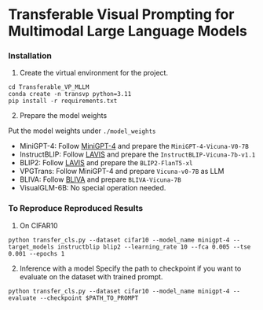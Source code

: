 # Transferable Visual Prompting for Multimodal Large Language Models



### Installation

1. Create the virtual environment for the project.
```
cd Transferable_VP_MLLM
conda create -n transvp python=3.11
pip install -r requirements.txt
```

2. Prepare the model weights

Put the model weights under `./model_weights`

* MiniGPT-4: Follow [MiniGPT-4](https://github.com/Vision-CAIR/MiniGPT-4) and prepare the `MiniGPT-4-Vicuna-V0-7B`
* InstructBLIP: Follow [LAVIS](https://github.com/salesforce/LAVIS) and prepare the `InstructBLIP-Vicuna-7b-v1.1`
* BLIP2: Follow [LAVIS](https://github.com/salesforce/LAVIS) and prepare the `BLIP2-FlanT5-xl`
* VPGTrans: Follow MiniGPT-4 and prepare `Vicuna-v0-7B` as LLM
* BLIVA: Follow [BLIVA](https://github.com/mlpc-ucsd/BLIVA#prepare-weight) and prepare `BLIVA-Vicuna-7B`
* VisualGLM-6B: No special operation needed.

### To Reproduce Reproduced Results

1. On CIFAR10
```
python transfer_cls.py --dataset cifar10 --model_name minigpt-4 --target_models instructblip blip2 --learning_rate 10 --fca 0.005 --tse 0.001 --epochs 1
```

2. Inference with a model
Specify the path to checkpoint if you want to evaluate on the dataset with trained prompt.
```
python transfer_cls.py --dataset cifar10 --model_name minigpt-4 --evaluate --checkpoint $PATH_TO_PROMPT
```

